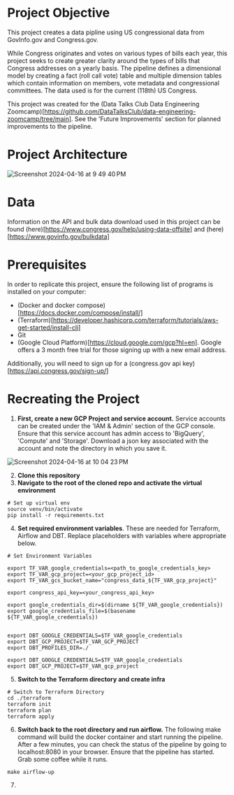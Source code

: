 # Project Objective
This project creates a data pipline using US congressional data from GovInfo.gov and Congress.gov. 

While Congress originates and votes on various types of bills each year, this project seeks to create greater clarity around the types of bills that Congress addresses on a yearly basis. The pipeline defines a dimensional model by creating a fact (roll call vote) table and multiple dimension tables which contain information on members, vote metadata and congressional committees. The data used is for the current (118th) US Congress.

This project was created for the (Data Talks Club Data Engineering Zoomcamp)[https://github.com/DataTalksClub/data-engineering-zoomcamp/tree/main]. See the 'Future Improvements' section for planned improvements to the pipeline.

# Project Architecture
![Screenshot 2024-04-16 at 9 49 40 PM](https://github.com/Lbongard/congress_pipeline/assets/62773555/47d3ce6b-bb5b-49be-9808-293cc566fcf9)

# Data
Information on the API and bulk data download used in this project can be found (here)[https://www.congress.gov/help/using-data-offsite] and (here)[https://www.govinfo.gov/bulkdata]

# Prerequisites
In order to replicate this project, ensure the following list of programs is installed on your computer:
* (Docker and docker compose)[https://docs.docker.com/compose/install/]
* (Terraform)[https://developer.hashicorp.com/terraform/tutorials/aws-get-started/install-cli]
* Git
* (Google Cloud Platform)[https://cloud.google.com/gcp?hl=en]. Google offers a 3 month free trial for those signing up with a new email address.

Additionally, you will need to sign up for a (congress.gov api key)[https://api.congress.gov/sign-up/]

# Recreating the Project

1. **First, create a new GCP Project and service account.** Service accounts can be created under the 'IAM & Admin' section of the GCP console. Ensure that this service account has admin access to 'BigQuery', 'Compute' and 'Storage'. Download a json key associated with the account and note the directory in which you save it.

![Screenshot 2024-04-16 at 10 04 23 PM](https://github.com/Lbongard/congress_pipeline/assets/62773555/23f4c900-17c1-40e0-be43-3de6f7992de3)

2. **Clone this repository**
3. **Navigate to the root of the cloned repo and activate the virtual environment**

```
# Set up virtual env
source venv/bin/activate
pip install -r requirements.txt
```
4. **Set required environment variables**. These are needed for Terraform, Airflow and DBT. Replace placeholders with variables where appropriate below.

```
# Set Environment Variables

export TF_VAR_google_credentials=<path_to_google_credentials_key>
export TF_VAR_gcp_project=<your_gcp_project_id>
export TF_VAR_gcs_bucket_name="congress_data_${TF_VAR_gcp_project}"

export congress_api_key=<your_congress_api_key>

export google_credentials_dir=$(dirname ${TF_VAR_google_credentials})
export google_credentials_file=$(basename ${TF_VAR_google_credentials})


export DBT_GOOGLE_CREDENTIALS=$TF_VAR_google_credentials
export DBT_GCP_PROJECT=$TF_VAR_GCP_PROJECT
export DBT_PROFILES_DIR=./

export DBT_GOOGLE_CREDENTIALS=$TF_VAR_google_credentials
export DBT_GCP_PROJECT=$TF_VAR_gcp_project
```
5. **Switch to the Terraform directory and create infra**

```
# Switch to Terraform Directory
cd ./terraform
terraform init
terraform plan
terraform apply
```
6. **Switch back to the root directory and run airflow.** The following make command will build the docker container and start running the pipeline. After a few minutes, you can check the status of the pipeline by going to localhost:8080 in your browser. Ensure that the pipeline has started. Grab some coffee while it runs.
```
make airflow-up
```


7. 

